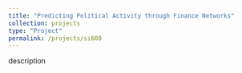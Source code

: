 ```yaml
---
title: "Predicting Political Activity through Finance Networks"
collection: projects
type: "Project"
permalink: /projects/si608
---
```


description